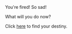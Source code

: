 You're fired! So sad!

What will you do now?

Click [here](./destiny/destiny.md) to find your destiny.
